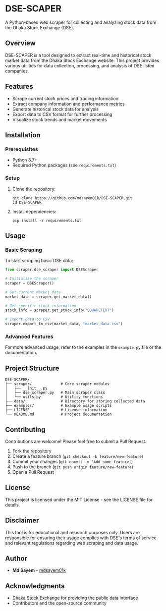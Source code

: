 # DSE-SCAPER

A Python-based web scraper for collecting and analyzing stock data from the Dhaka Stock Exchange (DSE).

## Overview

DSE-SCAPER is a tool designed to extract real-time and historical stock market data from the Dhaka Stock Exchange website. This project provides various utilities for data collection, processing, and analysis of DSE listed companies.

## Features

- Scrape current stock prices and trading information
- Extract company information and performance metrics
- Generate historical stock data for analysis
- Export data to CSV format for further processing
- Visualize stock trends and market movements

## Installation

### Prerequisites

- Python 3.7+
- Required Python packages (see `requirements.txt`)

### Setup

1. Clone the repository:
   ```
   git clone https://github.com/mdsayem01k/DSE-SCAPER.git
   cd DSE-SCAPER
   ```

2. Install dependencies:
   ```
   pip install -r requirements.txt
   ```

## Usage

### Basic Scraping

To start scraping basic DSE data:

```python
from scraper.dse_scraper import DSEScraper

# Initialize the scraper
scraper = DSEScraper()

# Get current market data
market_data = scraper.get_market_data()

# Get specific stock information
stock_info = scraper.get_stock_info("SQUARETEXT")

# Export data to CSV
scraper.export_to_csv(market_data, "market_data.csv")
```

### Advanced Features

For more advanced usage, refer to the examples in the `example.py` file or the documentation.

## Project Structure

```
DSE-SCAPER/
├── scraper/             # Core scraper modules
│   ├── __init__.py
│   ├── dse_scraper.py   # Main scraper class
│   └── utils.py         # Utility functions
├── data/                # Directory for storing collected data
├── examples/            # Example usage scripts
├── LICENSE              # License information
└── README.md            # Project documentation
```

## Contributing

Contributions are welcome! Please feel free to submit a Pull Request.

1. Fork the repository
2. Create a feature branch (`git checkout -b feature/new-feature`)
3. Commit your changes (`git commit -m 'Add some feature'`)
4. Push to the branch (`git push origin feature/new-feature`)
5. Open a Pull Request

## License

This project is licensed under the MIT License - see the LICENSE file for details.

## Disclaimer

This tool is for educational and research purposes only. Users are responsible for ensuring their usage complies with DSE's terms of service and relevant regulations regarding web scraping and data usage.

## Author

- **Md Sayem** - [mdsayem01k](https://github.com/mdsayem01k)

## Acknowledgments

- Dhaka Stock Exchange for providing the public data interface
- Contributors and the open-source community
